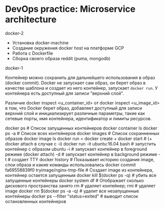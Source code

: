 # DevOps practice: Microservice architecture
docker-2

- Установка docker-machine 
- Создание окружения docker host на платформе GCP
- Работа с Dockerfile
- Сборка своего образа reddit (puma, mongodb)  


docker-1

Контейнер можно сохранить для дальнейшего использования в образ (docker commit).
Docker не запускает сам образ, он берет образ в качестве шаблона и создает из него контейнер, запускает `docker run`.
У контейнера есть доступный для записи "верхний слой".

Различие docker inspect <u_container_id> от docker inspect <u_image_id> в том, что
Docker берет образ, добавляет доступный для записи верхний слой и инициализирует различные параметры, такие как
сетевые порты, имя контейнера, идентификатор и лимиты ресурсов.

docker ps # Список запущенных контейнеров
docker container ls
docker ps -a # Список всех контейнеров
docker images # Список сохранненных образов
docker image ls
docker run = docker create + docker start # (+ docker attach в случае с -i)
docker run -it ubuntu:16.04 bash # запустить контейнер с образом ubuntu
-i # запускает контейнер в foreground режиме (docker attach)
-d # запускает контейнер в background режиме
-t # создает TTY
docker history # Показывает историю создания image, слои образа и какие команды использовались
docker commit fa69558839f0 tryimage/nginx-tmp-file # Создает image из контейнера, контейнер остается запущенным
docker kill $(docker ps -q) # убить все запущенные контейнеры
docker system df # Отображает сколько дискового пространства занято
rm # удаляет контейнер; rmi # удаляет image
docker rm $(docker ps -a -q) # удалит все незапущенные контейнеры
docker ps --filter "status=exited" # выводит список остановленных контейнеров
